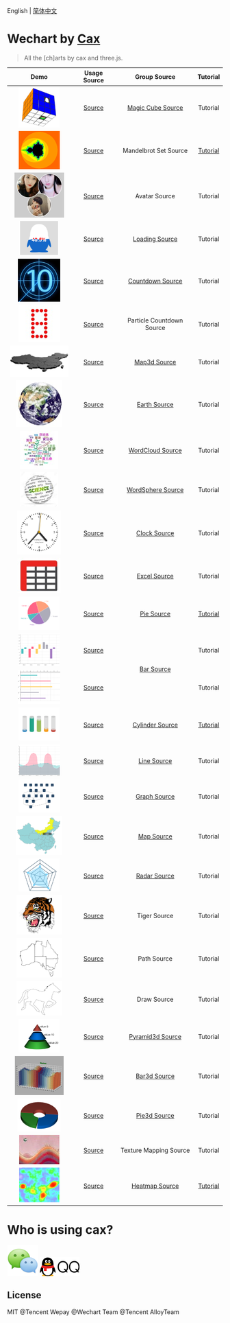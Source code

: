 English | [简体中文](./README.md) 

# Wechart by [Cax](https://github.com/dntzhang/cax)

> All the [ch]arts by cax and three.js.

<table>
<thead>
<tr>
<th align="center">Demo</th>
<th align="center">Usage Source</th>
<th align="center">Group Source</th>
<th align="center">Tutorial</th>
</tr>
</thead>
<tbody>
<tr>
<td align="center"><a title="Magic Cube" href="https://dntzhang.github.io/wechart/packages/magic-cube/examples/simple/" rel="nofollow"><img alt="Magic Cube" src="./asset/c31.png" style="max-width:100%;"></a></td>
<td align="center"><a href="https://github.com/dntzhang/wechart/blob/master/packages/magic-cube/examples/simple/main.js">Source</a></td>
<td align="center"><a href="https://github.com/dntzhang/wechart/blob/master/packages/magic-cube/src/index.js">Magic Cube Source</a></td>
<td align="center">Tutorial</td>
</tr>

<tr>
<td align="center"><a title="Mandelbrot Set" href="https://dntzhang.github.io/wechart/packages/mandelbrot-set/examples/simple/" rel="nofollow"><img alt="Mandelbrot Set" src="./asset/c29.png" style="max-width:100%;"></a></td>
<td align="center"><a href="https://github.com/dntzhang/wechart/blob/master/packages/mandelbrot-set/examples/simple/main.js">Source</a></td>
<td align="center">Mandelbrot Set Source</td>
<td align="center"><a href="https://github.com/dntzhang/wechart/blob/master/packages/mandelbrot-set/README.md">Tutorial</a></td>
</tr>

<tr>
<td align="center"><a title="Avatar" href="https://dntzhang.github.io/wechart/packages/avatar/examples/simple/" rel="nofollow"><img alt="Avatar" src="./asset/c24.png" style="max-width:100%;"></a></td>
<td align="center"><a href="https://github.com/dntzhang/wechart/blob/master/packages/avatar/examples/simple/main.js">Source</a></td>
<td align="center">Avatar Source</td>
<td align="center">Tutorial</td>
</tr>

<tr>
<td align="center"><a title="Loading" href="https://dntzhang.github.io/wechart/packages/loading/examples/simple/" rel="nofollow"><img alt="Loading" src="./asset/c23.png" style="max-width:100%;"></a></td>
<td align="center"><a href="https://github.com/dntzhang/wechart/blob/master/packages/loading/examples/simple/main.js">Source</a></td>
<td align="center"><a href="https://github.com/dntzhang/wechart/blob/master/packages/loading/src/index.js">Loading Source</a></td>
<td align="center">Tutorial</td>
</tr>

<tr>
<td align="center"><a title="Countdown" href="https://dntzhang.github.io/wechart/packages/countdown/examples/simple/" rel="nofollow"><img alt="Countdown" src="./asset/c22.png" style="max-width:100%;"></a></td>
<td align="center"><a href="https://github.com/dntzhang/wechart/blob/master/packages/countdown/examples/simple/main.js">Source</a></td>
<td align="center"><a href="https://github.com/dntzhang/wechart/blob/master/packages/countdown/src/index.js">Countdown Source</a></td>
<td align="center">Tutorial</td>
</tr>

<tr>
<td align="center"><a title="Particle Countdown" href="https://dntzhang.github.io/wechart/packages/countdown/examples/particle/" rel="nofollow"><img alt="Countdown" src="./asset/c30.png" style="max-width:100%;"></a></td>
<td align="center"><a href="https://github.com/dntzhang/wechart/blob/master/packages/countdown/examples/particle/main.js">Source</a></td>
<td align="center">Particle Countdown Source</td>
<td align="center">Tutorial</td>
</tr>

<tr>
<td align="center"><a title="Map3d" href="https://dntzhang.github.io/wechart/packages/map3d/examples/simple/" rel="nofollow"><img alt="Map3d" src="./asset/c14.png" style="max-width:100%;"></a></td>
<td align="center"><a href="https://github.com/dntzhang/wechart/blob/master/packages/map3d/examples/simple/main.js">Source</a></td>
<td align="center"><a href="https://github.com/dntzhang/wechart/blob/master/packages/map3d/src/index.js">Map3d Source</a></td>
<td align="center">Tutorial</td>
</tr>
<tr>
<td align="center"><a title="Earth" href="https://dntzhang.github.io/wechart/packages/earth/examples/simple/" rel="nofollow"><img alt="Earth" src="./asset/c9.png" style="max-width:100%;"></a></td>
<td align="center"><a href="https://github.com/dntzhang/wechart/blob/master/packages/earth/examples/simple/main.js">Source</a></td>
<td align="center"><a href="https://github.com/dntzhang/wechart/blob/master/packages/earth/src/index.js">Earth Source</a></td>
<td align="center">Tutorial</td>
</tr>

<tr>
<td align="center"><a title="WordCloud" href="https://dntzhang.github.io/wechart/packages/word-cloud/examples/simple/" rel="nofollow"><img alt="WordCloud" src="./asset/c25.png" style="max-width:100%;"></a></td>
<td align="center"><a href="https://github.com/dntzhang/wechart/blob/master/packages/word-cloud/examples/simple/main.js">Source</a></td>
<td align="center"><a href="https://github.com/dntzhang/wechart/blob/master/packages/word-cloud/src/index.js">WordCloud Source</a></td>
<td align="center">Tutorial</td>
</tr>

<tr>
<td align="center"><a title="WordSphere" href="https://dntzhang.github.io/wechart/packages/word-sphere/examples/simple/" rel="nofollow"><img alt="WordSphere" src="./asset/c21.png" style="max-width:100%;"></a></td>
<td align="center"><a href="https://github.com/dntzhang/wechart/blob/master/packages/word-sphere/examples/simple/main.js">Source</a></td>
<td align="center"><a href="https://github.com/dntzhang/wechart/blob/master/packages/word-sphere/src/index.js">WordSphere Source</a></td>
<td align="center">Tutorial</td>
</tr>

<tr>
<td align="center"><a title="Clock" href="https://dntzhang.github.io/wechart/packages/clock/examples/simple/" rel="nofollow"><img alt="Clock" src="./asset/c20.png" style="max-width:100%;"></a></td>
<td align="center"><a href="https://github.com/dntzhang/wechart/blob/master/packages/clock/examples/simple/main.js">Source</a></td>
<td align="center"><a href="https://github.com/dntzhang/wechart/blob/master/packages/clock/src/index.js">Clock Source</a></td>
<td align="center">Tutorial</td>
</tr>
<tr>
<td align="center"><a title="Excel" href="https://dntzhang.github.io/wechart/packages/excel/examples/simple/" rel="nofollow"><img alt="Excel" src="./asset/c18.png" style="max-width:100%;"></a></td>
<td align="center"><a href="https://github.com/dntzhang/wechart/blob/master/packages/excel/examples/simple/main.js">Source</a></td>
<td align="center"><a href="https://github.com/dntzhang/wechart/blob/master/packages/excel/src/index.js">Excel Source</a></td>
<td align="center">Tutorial</td>
</tr>
<tr>
<td align="center"><a title="Pie" href="https://dntzhang.github.io/wechart/packages/pie/examples/simple/" rel="nofollow"><img alt="Pie" src="./asset/c1.png" style="max-width:100%;"></a></td>
<td align="center"><a href="https://github.com/dntzhang/wechart/blob/master/packages/pie/examples/simple/main.js">Source</a></td>
<td align="center"><a href="https://github.com/dntzhang/wechart/blob/master/packages/pie/src/index.js">Pie Source</a></td>
<td align="center"><a href="https://github.com/dntzhang/wechart/blob/master/packages/pie/README.md">Tutorial</a></td>
</tr>

<tr>
<td align="center"><a title="Bar" href="https://dntzhang.github.io/wechart/packages/bar/examples/simple/" rel="nofollow"><img alt="Bar" src="./asset/c7.png" style="max-width:100%;"></a></td>
<td align="center"><a href="https://github.com/dntzhang/wechart/blob/master/packages/bar/examples/simple/main.js">Source</a></td>
<td align="center" rowspan="2"><a href="https://github.com/dntzhang/wechart/blob/master/packages/bar/src/index.js">Bar Source</a></td>
<td align="center">Tutorial</td>
</tr>
<tr>
<td align="center"><a title="Bar" href="https://dntzhang.github.io/wechart/packages/bar/examples/horizontal/" rel="nofollow"><img alt="Bar" src="./asset/c19.png" style="max-width:100%;"></a></td>
<td align="center"><a href="https://github.com/dntzhang/wechart/blob/master/packages/bar/examples/horizontal/main.js">Source</a></td>

<td align="center">Tutorial</td>
</tr>
<tr>
<td align="center"><a title="Cylinder" href="https://dntzhang.github.io/wechart/packages/cylinder/examples/simple/" rel="nofollow"><img alt="Cylinder" src="./asset/c3.png" style="max-width:100%;"></a></td>
<td align="center"><a href="https://github.com/dntzhang/wechart/blob/master/packages/cylinder/examples/simple/main.js">Source</a></td>
<td align="center"><a href="https://github.com/dntzhang/wechart/blob/master/packages/cylinder/src/index.js">Cylinder Source</a></td>
<td align="center"><a href="https://github.com/dntzhang/wechart/blob/master/packages/cylinder/README.md">Tutorial</a></td>
</tr>
<tr>
<td align="center"><a title="Line" href="https://dntzhang.github.io/wechart/packages/line/examples/simple/" rel="nofollow"><img alt="Line" src="./asset/c8.png" style="max-width:100%;"></a></td>
<td align="center"><a href="https://github.com/dntzhang/wechart/blob/master/packages/line/examples/simple/main.js">Source</a></td>
<td align="center"><a href="https://github.com/dntzhang/wechart/blob/master/packages/line/src/index.js">Line Source</a></td>
<td align="center">Tutorial</td>
</tr>
<tr>
<td align="center"><a title="Graph" href="https://dntzhang.github.io/wechart/packages/graph/examples/simple/" rel="nofollow"><img alt="Graph" src="./asset/c4.png" style="max-width:100%;"></a></td>
<td align="center"><a href="https://github.com/dntzhang/wechart/blob/master/packages/graph/examples/simple/main.js">Source</a></td>
<td align="center"><a href="https://github.com/dntzhang/wechart/blob/master/packages/graph/src/index.js">Graph Source</a></td>
<td align="center">Tutorial</td>
</tr>
<tr>
<td align="center"><a title="Map" href="https://dntzhang.github.io/wechart/packages/map/examples/simple/" rel="nofollow"><img alt="Map" src="./asset/c11.png" style="max-width:100%;"></a></td>
<td align="center"><a href="https://github.com/dntzhang/wechart/blob/master/packages/map/examples/simple/main.js">Source</a></td>
<td align="center"><a href="https://github.com/dntzhang/wechart/blob/master/packages/map/src/index.js">Map Source</a></td>
<td align="center">Tutorial</td>
</tr>
<tr>
<td align="center"><a title="Radar" href="https://dntzhang.github.io/wechart/packages/radar/examples/simple/" rel="nofollow"><img alt="Radar" src="./asset/c5.png" style="max-width:100%;"></a></td>
<td align="center"><a href="https://github.com/dntzhang/wechart/blob/master/packages/radar/examples/simple/main.js">Source</a></td>
<td align="center"><a href="https://github.com/dntzhang/wechart/blob/master/packages/radar/src/index.js">Radar Source</a></td>
<td align="center">Tutorial</td>
</tr>
<tr>
<td align="center"><a title="Tiger" href="https://dntzhang.github.io/wechart/packages/map/examples/tiger/" rel="nofollow"><img alt="Tiger" src="./asset/c12.png" style="max-width:100%;"></a></td>
<td align="center"><a href="https://github.com/dntzhang/wechart/blob/master/packages/map/examples/tiger/main.js">Source</a></td>
<td align="center">Tiger Source</td>
<td align="center">Tutorial</td>
</tr>
<tr>
<td align="center"><a title="Path" href="https://dntzhang.github.io/wechart/packages/path/examples/map/" rel="nofollow"><img alt="Path" src="./asset/c17.png" style="max-width:100%;"></a></td>
<td align="center"><a href="https://github.com/dntzhang/wechart/blob/master/packages/path/examples/map/main.js">Source</a></td>
<td align="center">Path Source</td>
<td align="center">Tutorial</td>
</tr>
<tr>
<td align="center"><a title="Draw" href="https://dntzhang.github.io/wechart/packages/path/examples/simple/" rel="nofollow"><img alt="Draw" src="./asset/c16.png" style="max-width:100%;"></a></td>
<td align="center"><a href="https://github.com/dntzhang/wechart/blob/master/packages/path/examples/simple/main.js">Source</a></td>
<td align="center">Draw Source</td>
<td align="center">Tutorial</td>
</tr>

<tr>
<td align="center"><a title="Pyramid3d" href="https://dntzhang.github.io/wechart/packages/pyramid3d/examples/simple/" rel="nofollow"><img alt="Pyramid3d" src="./asset/c6.png" style="max-width:100%;"></a></td>
<td align="center"><a href="https://github.com/dntzhang/wechart/blob/master/packages/pyramid3d/examples/simple/main.js">Source</a></td>
<td align="center"><a href="https://github.com/dntzhang/wechart/blob/master/packages/pyramid3d/src/index.js">Pyramid3d Source</a></td>
<td align="center">Tutorial</td>
</tr>
<tr>
<td align="center"><a title="Bar3d" href="https://dntzhang.github.io/wechart/packages/bar3d/examples/simple/" rel="nofollow"><img alt="Bar3d" src="./asset/c28.png" style="max-width:100%;"></a></td>
<td align="center"><a href="https://github.com/dntzhang/wechart/blob/master/packages/bar3d/examples/simple/main.js">Source</a></td>
<td align="center"><a href="https://github.com/dntzhang/wechart/blob/master/packages/bar3d/src/index.js">Bar3d Source</a></td>
<td align="center">Tutorial</td>
</tr>
<tr>
<td align="center"><a title="Pie3d" href="https://dntzhang.github.io/wechart/packages/pie3d/examples/simple/" rel="nofollow"><img alt="Pie3d" src="./asset/c13.png" style="max-width:100%;"></a></td>
<td align="center"><a href="https://github.com/dntzhang/wechart/blob/master/packages/pie3d/examples/simple/main.js">Source</a></td>
<td align="center"><a href="https://github.com/dntzhang/wechart/blob/master/packages/pie3d/src/index.js">Pie3d Source</a></td>
<td align="center">Tutorial</td>
</tr>

<tr>
<td align="center"><a title="Texture Mapping" href="https://dntzhang.github.io/wechart/packages/texture-mapping/examples/simple/" rel="nofollow"><img alt="Texture Mapping" src="./asset/c27.png" style="max-width:100%;"></a></td>
<td align="center"><a href="https://github.com/dntzhang/wechart/blob/master/packages/texture-mapping/examples/simple/main.js">Source</a></td>
<td align="center">Texture Mapping Source</td>
<td align="center">Tutorial</td>
</tr>

<tr>
<td align="center"><a title="Heatmap" href="https://dntzhang.github.io/wechart/packages/heatmap/examples/simple/" rel="nofollow"><img alt="Heatmap" src="./asset/c32.png" style="max-width:100%;"></a></td>
<td align="center"><a href="https://github.com/dntzhang/wechart/blob/master/packages/heatmap/examples/simple/main.js">Source</a></td>
<td align="center"><a href="https://github.com/dntzhang/wechart/blob/master/packages/heatmap/src/index.js">Heatmap Source</a></td>
<td align="center"><a href="https://github.com/dntzhang/wechart/blob/master/packages/heatmap/README.md">Tutorial</a></td>
</tr>
</tbody></table>

# Who is using cax?

![Tencent Wechat](./asset/wx.png)  ![Tencent QQ](./asset/qq.png)

## License

MIT @Tencent Wepay @Wechart Team @Tencent AlloyTeam

